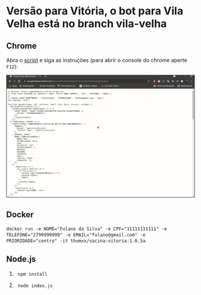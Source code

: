 # Versão para Vitória, o bot para Vila Velha está no branch vila-velha

## Chrome

Abra o [script](https://raw.githubusercontent.com/thxmxx/Bot-Agendamento-Vacina-Covid-Vitoria/main/script.js) e siga as instruções (para abrir o console do chrome aperte `F12`):

![Exemplo](howto.gif)

## Docker

```
docker run -e NOME="Fulano da Silva" -e CPF="11111111111" -e TELEFONE="2799999999" -e EMAIL="fulano@gmail.com" -e PRIORIDADE="centro" -it thxmxx/vacina-vitoria:1.0.5a
```

## Node.js
1. ```
    npm install
    ```

2. ```
    node index.js
    ```
